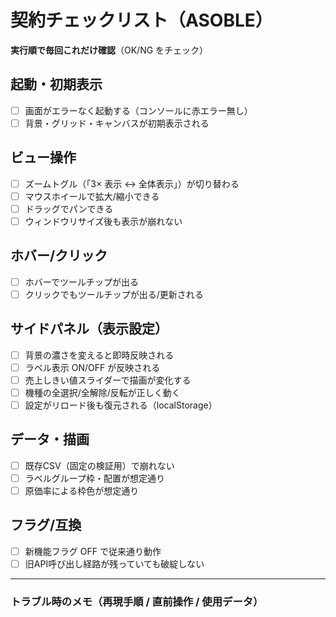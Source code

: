 # 契約チェックリスト（ASOBLE）

**実行順で毎回これだけ確認**（OK/NG をチェック）

## 起動・初期表示
- [ ] 画面がエラーなく起動する（コンソールに赤エラー無し）
- [ ] 背景・グリッド・キャンバスが初期表示される

## ビュー操作
- [ ] ズームトグル（「3× 表示 ↔ 全体表示」）が切り替わる
- [ ] マウスホイールで拡大/縮小できる
- [ ] ドラッグでパンできる
- [ ] ウィンドウリサイズ後も表示が崩れない

## ホバー/クリック
- [ ] ホバーでツールチップが出る
- [ ] クリックでもツールチップが出る/更新される

## サイドパネル（表示設定）
- [ ] 背景の濃さを変えると即時反映される
- [ ] ラベル表示 ON/OFF が反映される
- [ ] 売上しきい値スライダーで描画が変化する
- [ ] 機種の全選択/全解除/反転が正しく動く
- [ ] 設定がリロード後も復元される（localStorage）

## データ・描画
- [ ] 既存CSV（固定の検証用）で崩れない
- [ ] ラベルグループ枠・配置が想定通り
- [ ] 原価率による枠色が想定通り

## フラグ/互換
- [ ] 新機能フラグ OFF で従来通り動作
- [ ] 旧API呼び出し経路が残っていても破綻しない

---

### トラブル時のメモ（再現手順 / 直前操作 / 使用データ）
